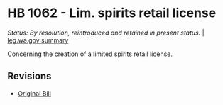 # HB 1062 - Lim. spirits retail license
*Status: By resolution, reintroduced and retained in present status.* | [leg.wa.gov summary](https://app.leg.wa.gov/billsummary?BillNumber=1062&Year=2021)

Concerning the creation of a limited spirits retail license.

## Revisions
* [Original Bill](1/)